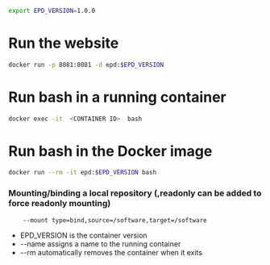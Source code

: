 ```bash
export EPD_VERSION=1.0.0
```

# Run the website
```bash
docker run -p 8081:8081 -d epd:$EPD_VERSION
```

# Run bash in a running container
```bash
docker exec -it  <CONTAINER ID>  bash
```

# Run bash in the Docker image
```bash
docker run --rm -it epd:$EPD_VERSION bash
```
### Mounting/binding a local repository (,readonly can be added to force readonly mounting)
```bash
    --mount type=bind,source=/software,target=/software
```
- EPD_VERSION is the container version
- --name assigns a name to the running container
- --rm automatically removes the container when it exits
